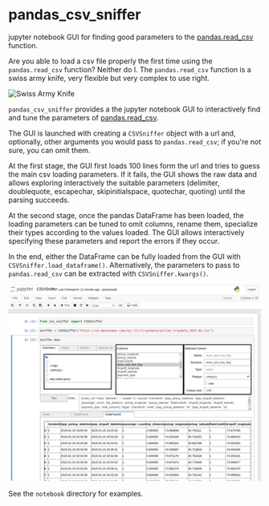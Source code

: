 # pandas_csv_sniffer
jupyter notebook GUI for finding good parameters to the [pandas.read_csv](https://pandas.pydata.org/docs/reference/api/pandas.read_csv.html) function.

Are you able to load a csv file properly the first time using the `pandas.read_csv` function? Neither do I.
The `pandas.read_csv` function is a swiss army knife, very flexible but very complex to use right.

![Swiss Army Knife](https://upload.wikimedia.org/wikipedia/commons/thumb/3/37/Victorinox_Swiss_Army_SwissChamp_XAVT.jpg/640px-Victorinox_Swiss_Army_SwissChamp_XAVT.jpg)

`pandas_csv_sniffer` provides a the jupyter notebook GUI to interactively find and tune the parameters of [pandas.read_csv](https://pandas.pydata.org/docs/reference/api/pandas.read_csv.html).

The GUI is launched with creating a  `CSVSniffer` object with a url and, optionally, other arguments you would pass to `pandas.read_csv`; if you're not sure, you can omit them.

At the first stage, the GUI first loads 100 lines form the url and tries to guess the main csv loading parameters. If it fails, the GUI shows the raw data and allows exploring interactively the suitable parameters (delimiter, doublequote, escapechar, skipinitialspace, quotechar, quoting) until the parsing succeeds.

At the second stage, once the pandas DataFrame has been loaded, the loading parameters can be tuned to omit columns, rename them, specialize their types according to the values loaded. The GUI allows interactively specifying these parameters and report the errors if they occur.

In the end, either the DataFrame can be fully loaded from the GUI with `CSVSniffer.load_dataframe()`. Alternatively, the parameters to pass to `pandas.read_csv` can be extracted with `CSVSniffer.kwargs()`.

![pandas_csv_sniffer](./pandas_csv_sniffer.png)

See the `notebook` directory for examples.
